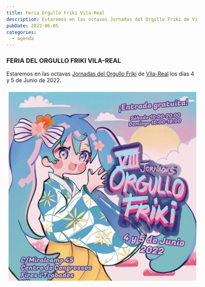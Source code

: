 ```yaml
---
title: Feria Orgullo Friki Vila-Real
description: Estaremos en las octavas Jornadas del Orgullo Friki de Vila-Real los días 4 y 5 de Junio de 2022.
pubDate: 2022-06-05
categories:
  - agenda
---
```


### FERIA DEL ORGULLO FRIKI VILA-REAL

Estaremos en las octavas [Jornadas del Orgullo Friki](https://www.eventbrite.es/e/entradas-x-jornadas-del-orgullo-friki-778203546757) de [Vila-Real](https://www.google.com/maps/dir//vila+real+castellon/data=!4m6!4m5!1m1!4e2!1m2!1m1!1s0xd600725c31d4dc1:0x9c147cedd45f1703?sa=X&ved=1t:155782&ictx=111) los días 4 y 5 de Junio de 2022.

 ![](images/FFTXTJ2GOZCQHDTG4UD3E6OXVY.jpg)

